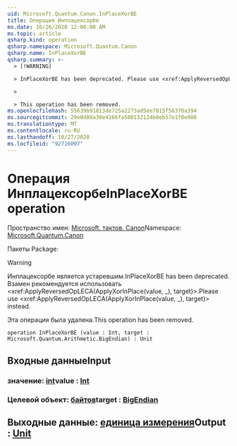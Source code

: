 ```yaml
---
uid: Microsoft.Quantum.Canon.InPlaceXorBE
title: Операция Инплацексорбе
ms.date: 10/26/2020 12:00:00 AM
ms.topic: article
qsharp.kind: operation
qsharp.namespace: Microsoft.Quantum.Canon
qsharp.name: InPlaceXorBE
qsharp.summary: >-
  > [!WARNING]

  > InPlaceXorBE has been deprecated. Please use <xref:ApplyReversedOpLECA(ApplyXorInPlace(value, _), target)> instead.

  >

  > This operation has been removed.
ms.openlocfilehash: 55639b91813de725a2273ad5ee7815f56370a394
ms.sourcegitcommit: 29e0d88a30e4166fa580132124b0eb57e1f0e986
ms.translationtype: MT
ms.contentlocale: ru-RU
ms.lasthandoff: 10/27/2020
ms.locfileid: "92716097"
---
```

# <a name="inplacexorbe-operation"></a><span data-ttu-id="5defc-102">Операция Инплацексорбе</span><span class="sxs-lookup"><span data-stu-id="5defc-102">InPlaceXorBE operation</span></span>

<span data-ttu-id="5defc-103">Пространство имен: [Microsoft. тактов. Canon](xref:Microsoft.Quantum.Canon)</span><span class="sxs-lookup"><span data-stu-id="5defc-103">Namespace: [Microsoft.Quantum.Canon](xref:Microsoft.Quantum.Canon)</span></span>

<span data-ttu-id="5defc-104">Пакеты [](https://nuget.org/packages/)</span><span class="sxs-lookup"><span data-stu-id="5defc-104">Package: [](https://nuget.org/packages/)</span></span>


> [!WARNING]
> <span data-ttu-id="5defc-105">Инплацексорбе является устаревшим.</span><span class="sxs-lookup"><span data-stu-id="5defc-105">InPlaceXorBE has been deprecated.</span></span> <span data-ttu-id="5defc-106">Взамен рекомендуется использовать <xref:ApplyReversedOpLECA(ApplyXorInPlace(value, _), target)>.</span><span class="sxs-lookup"><span data-stu-id="5defc-106">Please use <xref:ApplyReversedOpLECA(ApplyXorInPlace(value, _), target)> instead.</span></span>
>
> <span data-ttu-id="5defc-107">Эта операция была удалена.</span><span class="sxs-lookup"><span data-stu-id="5defc-107">This operation has been removed.</span></span>



```qsharp
operation InPlaceXorBE (value : Int, target : Microsoft.Quantum.Arithmetic.BigEndian) : Unit
```


## <a name="input"></a><span data-ttu-id="5defc-108">Входные данные</span><span class="sxs-lookup"><span data-stu-id="5defc-108">Input</span></span>

### <a name="value--int"></a><span data-ttu-id="5defc-109">значение: [int](xref:microsoft.quantum.lang-ref.int)</span><span class="sxs-lookup"><span data-stu-id="5defc-109">value : [Int](xref:microsoft.quantum.lang-ref.int)</span></span>




### <a name="target--bigendian"></a><span data-ttu-id="5defc-110">Целевой объект: [байтов](xref:Microsoft.Quantum.Arithmetic.BigEndian)</span><span class="sxs-lookup"><span data-stu-id="5defc-110">target : [BigEndian](xref:Microsoft.Quantum.Arithmetic.BigEndian)</span></span>





## <a name="output--unit"></a><span data-ttu-id="5defc-111">Выходные данные: [единица измерения](xref:microsoft.quantum.lang-ref.unit)</span><span class="sxs-lookup"><span data-stu-id="5defc-111">Output : [Unit](xref:microsoft.quantum.lang-ref.unit)</span></span>

